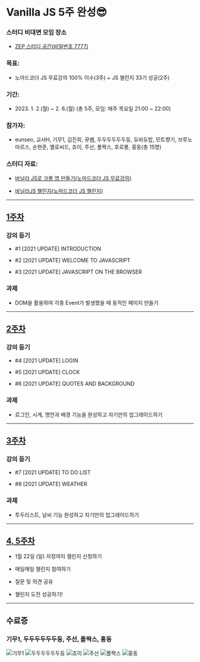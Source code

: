 # Vanilla JS 5주 완성😎

### 스터디 비대면 모임 장소

- <a href="https://zep.us/play/23VbEW" target="_blank">ZEP 스터디 공간(비밀번호 7777)</a>

### 목표:

- 노마드코더 JS 무료강의 100% 이수(3주) + JS 챌린지 33기 성공(2주)

### 기간:

- 2023\. 1. 2.(월) ~ 2. 6.(월) (총 5주, 모임: 매주 목요일 21:00 ~ 22:00)

### 참가자:

- eunseo, 교사H, 기무1, 김진희, 뀨쌤, 두두두두두두둥, 듀비듀밥, 민트향기, 브루노마르스, 손현준, 옐로씨드, 죠이, 주선, 폴짝스, 호로롱, 홍동(총 15명)

### 스터디 자료:

- <a href="https://nomadcoders.co/javascript-for-beginners" target="_blank">바닐라 JS로 크롬 앱 만들기(노마드코더 JS 무료강의)</a>

- <a href="https://nomadcoders.co/vanillajs-challenge" target="_blank">바닐라JS 챌린지(노마드코더 JS 챌린지)</a>

---

## [1주차](<https://teacher-kiwi.github.io/study-together/(2023.01.)vanilla-js/week1>)

### 강의 듣기

- #1 [2021 UPDATE] INTRODUCTION

- #2 [2021 UPDATE] WELCOME TO JAVASCRIPT

- #3 [2021 UPDATE] JAVASCRIPT ON THE BROWSER

### 과제

- DOM을 활용하여 각종 Event가 발생했을 때 동적인 페이지 만들기

---

## [2주차](<https://teacher-kiwi.github.io/study-together/(2023.01.)vanilla-js/week2>)

### 강의 듣기

- #4 [2021 UPDATE] LOGIN

- #5 [2021 UPDATE] CLOCK

- #6 [2021 UPDATE] QUOTES AND BACKGROUND

### 과제

- 로그인, 시계, 명언과 배경 기능을 완성하고 자기만의 업그레이드하기

---

## [3주차](<https://teacher-kiwi.github.io/study-together/(2023.01.)vanilla-js/week3>)

### 강의 듣기

- #7 [2021 UPDATE] TO DO LIST

- #8 [2021 UPDATE] WEATHER

### 과제

- 투두리스트, 날씨 기능 완성하고 자기만의 업그레이드하기

---

## [4, 5주차](<https://teacher-kiwi.github.io/study-together/(2023.01.)vanilla-js/week4-5>)

- 1월 22일 (일) 자정까지 챌린지 신청하기

- 매일매일 챌린지 참여하기

- 질문 및 의견 공유

- 챌린지 도전 성공하기!

---

## 수료증

### 기무1, 두두두두두두둥, 주선, 폴짝스, 홍동

![기무1](./certificate/기무1.jpg)
![두두두두두두둥](./certificate/두두두두두두둥.png)
![죠이](./certificate/죠이.png)
![주선](./certificate/주선.jpg)
![폴짝스](./certificate/폴짝스.png)
![홍동](./certificate/홍동.png)
